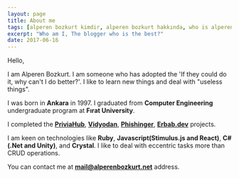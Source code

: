 ```yaml
---
layout: page
title: About me
tags: [alperen bozkurt kimdir, alperen bozkurt hakkında, who is alperen bozkurt, about alperen bozkurt]
excerpt: "Who am I, The blogger who is the best?"
date: 2017-06-16
---
```


Hello,

I am Alperen Bozkurt. I am someone who has adopted the 'If they could do it, why can't I do better?'. I like to learn new things and deal with "useless things". 

I was born in **Ankara** in 1997. I graduated from **Computer Engineering** undergraduate program at **Fırat University**.

I completed the **[PriviaHub](https://priviahub.com/)**, **[Vidyodan](https://www.vidyodan.com/?shortlink=5b7484e6&pid=website-direct-store&source_caller=ui)**, **[Phishinger](https://phishinger.com/)**, **[Erbab.dev](https://erbab.dev/)** projects.

I am keen on technologies like **Ruby**, **Javascript(Stimulus.js and React)**, **C#(.Net and Unity)**, and **Crystal**. I like to deal with eccentric tasks more than CRUD operations. 

You can contact me at **[mail@alperenbozkurt.net](mailto:mail@alperenbozkurt.net)** address.
